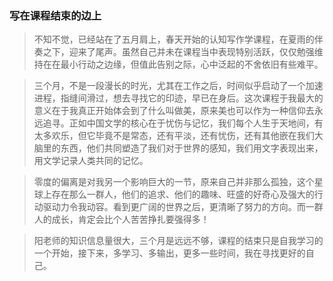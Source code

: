 ### 写在课程结束的边上

> 不知不觉，已经站在了五月肩上，春天开始的认知写作学课程，在夏雨的伴奏之下，迎来了尾声。虽然自己并未在课程当中表现特别活跃，仅仅勉强维持在在最小行动之边缘，但值此告别之际，心中泛起的不舍依旧有些难平。

> 三个月，不是一段漫长的时光，尤其在工作之后，时间似乎启动了一个加速进程，指缝间滑过，想去寻找它的印迹，早已在身后。这次课程于我最大的意义在于我真正开始体会到了什么叫做美，原来美也可以作为一种信仰去永远追寻。正如中国文学的核心在于忧伤与记忆，我们每个人生于天地间，有太多欢乐，但它毕竟不是常态，还有平淡，还有忧伤，还有其他嵌在我们大脑里的东西，他们共同塑造了我们对于世界的感知，我们用文字表现出来，用文学记录人类共同的记忆。

> 零度的偏离是对我另一个影响巨大的一节，原来自己并非那么孤独，这个星球上存在那么一群人，他们的追求、他们的趣味、旺盛的好奇心及强大的行动驱动力令我动容。看到更广阔的世界之后，更清晰了努力的方向。而一群人的成长，肯定会比个人苦苦挣扎要强得多！

> 阳老师的知识信息量很大，三个月是远远不够，课程的结束只是自我学习的一个开始，接下来，多学习、多输出，更多一些时间，我在寻找更好的自己。

